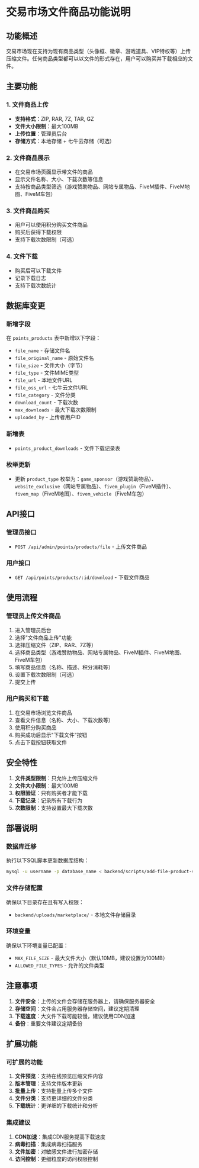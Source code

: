 # 交易市场文件商品功能说明

## 功能概述

交易市场现在支持为现有商品类型（头像框、徽章、游戏道具、VIP特权等）上传压缩文件。任何商品类型都可以以文件的形式存在，用户可以购买并下载相应的文件。

## 主要功能

### 1. 文件商品上传
- **支持格式**：ZIP, RAR, 7Z, TAR, GZ
- **文件大小限制**：最大100MB
- **上传位置**：管理员后台
- **存储方式**：本地存储 + 七牛云存储（可选）

### 2. 文件商品展示
- 在交易市场页面显示带文件的商品
- 显示文件名称、大小、下载次数等信息
- 支持按商品类型筛选（游戏赞助物品、网站专属物品、FiveM插件、FiveM地图、FiveM车包）

### 3. 文件商品购买
- 用户可以使用积分购买文件商品
- 购买后获得下载权限
- 支持下载次数限制（可选）

### 4. 文件下载
- 购买后可以下载文件
- 记录下载日志
- 支持下载次数统计

## 数据库变更

### 新增字段
在 `points_products` 表中新增以下字段：
- `file_name` - 存储文件名
- `file_original_name` - 原始文件名
- `file_size` - 文件大小（字节）
- `file_type` - 文件MIME类型
- `file_url` - 本地文件URL
- `file_oss_url` - 七牛云文件URL
- `file_category` - 文件分类
- `download_count` - 下载次数
- `max_downloads` - 最大下载次数限制
- `uploaded_by` - 上传者用户ID

### 新增表
- `points_product_downloads` - 文件下载记录表

### 枚举更新
- 更新 `product_type` 枚举为：`game_sponsor`（游戏赞助物品）、`website_exclusive`（网站专属物品）、`fivem_plugin`（FiveM插件）、`fivem_map`（FiveM地图）、`fivem_vehicle`（FiveM车包）

## API接口

### 管理员接口
- `POST /api/admin/points/products/file` - 上传文件商品

### 用户接口
- `GET /api/points/products/:id/download` - 下载文件商品

## 使用流程

### 管理员上传文件商品
1. 进入管理员后台
2. 选择"文件商品上传"功能
3. 选择压缩文件（ZIP、RAR、7Z等）
4. 选择商品类型（游戏赞助物品、网站专属物品、FiveM插件、FiveM地图、FiveM车包）
5. 填写商品信息（名称、描述、积分消耗等）
6. 设置下载次数限制（可选）
7. 提交上传

### 用户购买和下载
1. 在交易市场浏览文件商品
2. 查看文件信息（名称、大小、下载次数等）
3. 使用积分购买商品
4. 购买成功后显示"下载文件"按钮
5. 点击下载按钮获取文件

## 安全特性

1. **文件类型限制**：只允许上传压缩文件
2. **文件大小限制**：最大100MB
3. **权限验证**：只有购买者才能下载
4. **下载记录**：记录所有下载行为
5. **次数限制**：支持设置最大下载次数

## 部署说明

### 数据库迁移
执行以下SQL脚本更新数据库结构：
```bash
mysql -u username -p database_name < backend/scripts/add-file-product-support.sql
```

### 文件存储配置
确保以下目录存在且有写入权限：
- `backend/uploads/marketplace/` - 本地文件存储目录

### 环境变量
确保以下环境变量已配置：
- `MAX_FILE_SIZE` - 最大文件大小（默认10MB，建议设置为100MB）
- `ALLOWED_FILE_TYPES` - 允许的文件类型

## 注意事项

1. **文件安全**：上传的文件会存储在服务器上，请确保服务器安全
2. **存储空间**：文件会占用服务器存储空间，建议定期清理
3. **下载速度**：大文件下载可能较慢，建议使用CDN加速
4. **备份**：重要文件建议定期备份

## 扩展功能

### 可扩展的功能
1. **文件预览**：支持在线预览压缩文件内容
2. **版本管理**：支持文件版本更新
3. **批量上传**：支持批量上传多个文件
4. **文件分类**：支持更详细的文件分类
5. **下载统计**：更详细的下载统计和分析

### 集成建议
1. **CDN加速**：集成CDN服务提高下载速度
2. **病毒扫描**：集成病毒扫描服务
3. **文件加密**：对敏感文件进行加密存储
4. **访问控制**：更细粒度的访问权限控制
